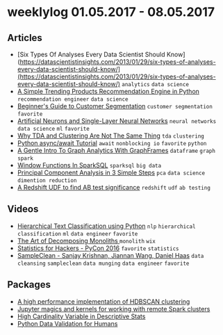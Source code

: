 # weeklylog 01.05.2017 - 08.05.2017

## Articles
- [Six Types Of Analyses Every Data Scientist Should Know](https://datascientistinsights.com/2013/01/29/six-types-of-analyses-every-data-scientist-should-know/](https://datascientistinsights.com/2013/01/29/six-types-of-analyses-every-data-scientist-should-know/) `analytics` `data science` 
- [A Simple Trending Products Recommendation Engine in Python](http://blog.untrod.com/2017/02/recommendation-engine-for-trending-products-in-python.md.html) `recommendation engineer` `data science`
- [Beginner's Guide to Customer Segmentation](http://blog.yhat.com/posts/customer-segmentation-python-rodeo.html) `customer segmentation` `favorite`
- [Artificial Neurons and Single-Layer Neural Networks](http://nbviewer.jupyter.org/github/rasbt/pattern_classification/blob/master/machine_learning/singlelayer_neural_networks/singlelayer_neural_networks.ipynb) `neural networks` `data science` `ml` `favorite`
- [Why TDA and Clustering Are Not The Same Thing](https://www.ayasdi.com/blog/machine-intelligence/why-tda-and-clustering-are-different/) `tda` `clustering`
- [Python async/await Tutorial](http://stackabuse.com/python-async-await-tutorial/) `await` `nonblocking io` `favorite` `python`
- [A Gentle Intro To Graph Analytics With GraphFrames](http://www.jowanza.com/post/159128786624/a-gentle-intro-to-graph-analytics-with-graphframes) `dataframe` `graph` `spark`
- [Window Functions In SparkSQL](http://www.jowanza.com/post/149630954079/window-functions-in-sparksql) `sparksql` `big data` 
- [Principal Component Analysis in 3 Simple Steps](http://nbviewer.jupyter.org/github/rasbt/pattern_classification/blob/master/dimensionality_reduction/projection/principal_component_analysis.ipynb) `pca` `data science` `dimention reduction`
- [A Redshift UDF to find AB test significance](http://michaelerasm.us/post/a-redshift-udf-to-find-ab-test-significance/) `redshift` `udf` `ab testing`

## Videos
- [Hierarchical Text Classification using Python](https://www.youtube.com/watch?v=Xg8UtTgziZE&t=994s) `nlp` `hierarchical classification` `ml` `data engineer` `favorite`
- [The Art of Decomposing Monoliths ](https://www.youtube.com/watch?v=aHhrDejywyI) `monolith` `wix`
- [Statistics for Hackers - PyCon 2016](https://www.youtube.com/watch?v=Iq9DzN6mvYA&t=5s) `favorite` `statistics`
- [SampleClean - Sanjay Krishnan, Jiannan Wang, Daniel Haas](https://www.youtube.com/watch?v=8adSIdJodJY) `data cleansing` `sampleclean` `data munging` `data engineer` `favorite`

## Packages
- [A high performance implementation of HDBSCAN clustering](https://github.com/scikit-learn-contrib/hdbscan/blob/master/README.rst)
- [Jupyter magics and kernels for working with remote Spark clusters](https://github.com/jupyter-incubator/sparkmagic)
- [High Cardinality Variable in Descriptive Stats](http://livebook.datascienceheroes.com/data_preparation/high_cardinality_descriptive_stats.html)
- [Python Data Validation for Humans](https://github.com/kvesteri/validators)



